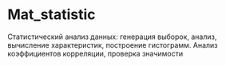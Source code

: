 # Mat_statistic
Статистический анализ данных: генерация выборок, анализ, вычисление характеристик, построение гистограмм. Анализ коэффициентов корреляции, проверка значимости
